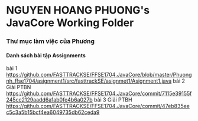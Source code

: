 # NGUYEN HOANG PHUONG's JavaCore Working Folder
### Thư mục làm việc của Phương
#### Danh sách bài tập Assignments
bài 1 https://github.com/FASTTRACKSE/FFSE1704.JavaCore/blob/master/Phuongnh_ffse1704/asignment1/src/fasttrackSE/asignmet1/Asignment1.java
bài 2 Giải PTBN https://github.com/FASTTRACKSE/FFSE1704.JavaCore/commit/7115e39155f245cc2129aadd6a1ab0fe4b6a027b
bài 3 Giải PTBH https://github.com/FASTTRACKSE/FFSE1704.JavaCore/commit/47eb835eec5c3a5b15bcf4ea6049735db62ceda9